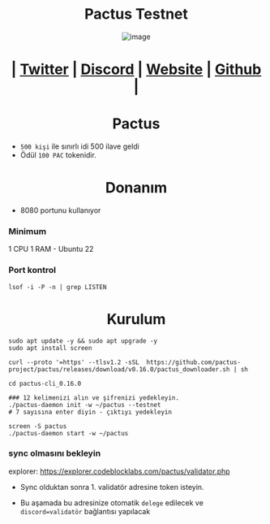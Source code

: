 
<h1 align="center"> Pactus Testnet</h1>

<div align="center">

![image](https://github.com/0xSocrates/Testnet-Rehberler/assets/108215275/fc854b16-a554-419c-afbf-f99de720060a)

#  | [Twitter](https://twitter.com/pactuschain/) | [Discord](https://discord.gg/zdX6wNUFvg) | [Website](https://pactus.org/) | [Github](https://github.com/pactus-project) |

</div>

<h1 align="center">Pactus</h1>

- `500 kişi` ile sınırlı idi 500 ilave geldi
- Ödül `100 PAC` tokenidir.



<h1 align="center">Donanım</h1>

- 8080 portunu kullanıyor


### Minimum
1 CPU 1 RAM - Ubuntu 22

### Port kontrol
```
lsof -i -P -n | grep LISTEN
```

<h1 align="center">Kurulum</h1>

```console
sudo apt update -y && sudo apt upgrade -y
sudo apt install screen

curl --proto '=https' --tlsv1.2 -sSL  https://github.com/pactus-project/pactus/releases/download/v0.16.0/pactus_downloader.sh | sh

cd pactus-cli_0.16.0

### 12 kelimenizi alın ve şifrenizi yedekleyin.
./pactus-daemon init -w ~/pactus --testnet
# 7 sayısına enter diyin - çıktıyı yedekleyin

screen -S pactus
./pactus-daemon start -w ~/pactus
```
### sync olmasını bekleyin
explorer: https://explorer.codeblocklabs.com/pactus/validator.php

- Sync olduktan sonra 1. validatör adresine token isteyin.

- Bu aşamada bu adresinize otomatik `delege` edilecek ve `discord=validatör` bağlantısı yapılacak




